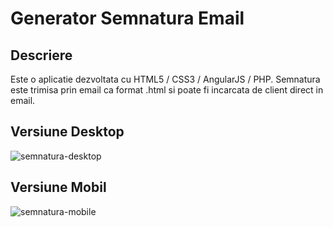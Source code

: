 # Generator Semnatura Email 

## Descriere
Este o aplicatie dezvoltata cu HTML5 / CSS3 / AngularJS / PHP. 
Semnatura este trimisa prin email ca format .html si poate fi incarcata de client direct in email.

## Versiune Desktop 

![semnatura-desktop](https://user-images.githubusercontent.com/43569969/46035962-3413dd80-c0b9-11e8-99f0-d1371d014a3f.JPG)

## Versiune Mobil 

![semnatura-mobile](https://user-images.githubusercontent.com/43569969/46036021-5f96c800-c0b9-11e8-9cd7-2ee1129e1703.jpg)




